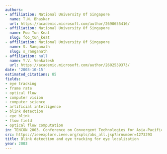```yaml
---
authors:
- affiliation: National University Of Singapore
  name: T.N. Bhaskar
  url: https://academic.microsoft.com/author/2690655416/
- affiliation: National University Of Singapore
  name: Foo Tun Keat
  slug: foo_tun_keat
- affiliation: National University Of Singapore
  name: S. Ranganath
  slug: s_ranganath
- affiliation: null
  name: Y.V. Venkatesh
  url: https://academic.microsoft.com/author/2602539373/
date: '2003-10-15'
estimated_citations: 85
fields:
- eye tracking
- frame rate
- optical flow
- computer vision
- computer science
- artificial intelligence
- blink detection
- eye blink
- flow field
- optical flow computation
in: TENCON 2003. Conference on Convergent Technologies for Asia-Pacific Region
src: https://ieeexplore.ieee.org/xpls/abs_all.jsp?arnumber=1273293
title: Blink detection and eye tracking for eye localization
year: 2003
---
```

